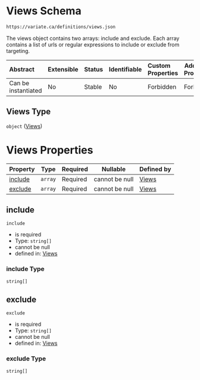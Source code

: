 # Views Schema

```txt
https://variate.ca/definitions/views.json
```

The views object contains two arrays: include and exclude. Each array contains a list of urls or regular expressions to include or exclude from targeting.


| Abstract            | Extensible | Status | Identifiable | Custom Properties | Additional Properties | Access Restrictions | Defined In                                                                       |
| :------------------ | ---------- | ------ | ------------ | :---------------- | --------------------- | ------------------- | -------------------------------------------------------------------------------- |
| Can be instantiated | No         | Stable | No           | Forbidden         | Forbidden             | none                | [views.schema.json](../out/definitions/views.schema.json "open original schema") |

## Views Type

`object` ([Views](views.md))

# Views Properties

| Property            | Type    | Required | Nullable       | Defined by                                                                                                |
| :------------------ | ------- | -------- | -------------- | :-------------------------------------------------------------------------------------------------------- |
| [include](#include) | `array` | Required | cannot be null | [Views](views-properties-include.md "https&#x3A;//variate.ca/definitions/views.json#/properties/include") |
| [exclude](#exclude) | `array` | Required | cannot be null | [Views](views-properties-exclude.md "https&#x3A;//variate.ca/definitions/views.json#/properties/exclude") |

## include




`include`

-   is required
-   Type: `string[]`
-   cannot be null
-   defined in: [Views](views-properties-include.md "https&#x3A;//variate.ca/definitions/views.json#/properties/include")

### include Type

`string[]`

## exclude




`exclude`

-   is required
-   Type: `string[]`
-   cannot be null
-   defined in: [Views](views-properties-exclude.md "https&#x3A;//variate.ca/definitions/views.json#/properties/exclude")

### exclude Type

`string[]`
